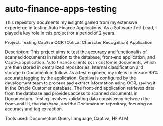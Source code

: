 # auto-finance-apps-testing
This repository documents my insights gained from my extensive experience in testing Auto Finance Applications. As a Software Test Lead, I played a key role in this project for a period of 2 years.


Project: Testing Captiva OCR (Optical Character Recognition) Application

Description: 
This project aims to test the accuracy and functionality of scanned documents in relation to the database, front-end application, and Captiva application. Auto finance clients scan customer documents, which are then stored in centralized repositories. Internal classification and storage in Documentum follow. As a test engineer, my role is to ensure 99% accurate tagging by the application. Captiva is configured by the development team to process and extract information using OCR, saving it in the Oracle Customer database. The front-end application retrieves data from the database and provides access to scanned documents in Documentum. Testing involves validating data consistency between the front-end UI, the database, and the Documentum repository, focusing on accuracy and tag extraction.

Tools used: Documentum Query Language, Captiva, HP ALM



